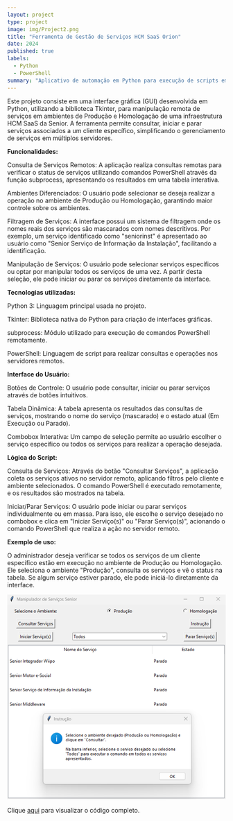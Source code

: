 ```yaml
---
layout: project
type: project
image: img/Project2.png
title: "Ferramenta de Gestão de Serviços HCM SaaS Orion"
date: 2024
published: true
labels:
  - Python
  - PowerShell
summary: "Aplicativo de automação em Python para execução de scripts em Powershell"
---
```


Este projeto consiste em uma interface gráfica (GUI) desenvolvida em Python, utilizando a biblioteca Tkinter, para manipulação remota de serviços em ambientes de Produção e Homologação de uma infraestrutura HCM SaaS da Senior. A ferramenta permite consultar, iniciar e parar serviços associados a um cliente específico, simplificando o gerenciamento de serviços em múltiplos servidores.

<b>Funcionalidades:</b>

Consulta de Serviços Remotos: A aplicação realiza consultas remotas para verificar o status de serviços utilizando comandos PowerShell através da função subprocess, apresentando os resultados em uma tabela interativa.

Ambientes Diferenciados: O usuário pode selecionar se deseja realizar a operação no ambiente de Produção ou Homologação, garantindo maior controle sobre os ambientes.

Filtragem de Serviços: A interface possui um sistema de filtragem onde os nomes reais dos serviços são mascarados com nomes descritivos. Por exemplo, um serviço identificado como "seniorinst" é apresentado ao usuário como "Senior Serviço de Informação da Instalação", facilitando a identificação.

Manipulação de Serviços: O usuário pode selecionar serviços específicos ou optar por manipular todos os serviços de uma vez. A partir desta seleção, ele pode iniciar ou parar os serviços diretamente da interface.

<b>Tecnologias utilizadas:</b>

Python 3: Linguagem principal usada no projeto.

Tkinter: Biblioteca nativa do Python para criação de interfaces gráficas.

subprocess: Módulo utilizado para execução de comandos PowerShell remotamente.

PowerShell: Linguagem de script para realizar consultas e operações nos servidores remotos.

<b>Interface do Usuário:</b>

Botões de Controle: O usuário pode consultar, iniciar ou parar serviços através de botões intuitivos.

Tabela Dinâmica: A tabela apresenta os resultados das consultas de serviços, mostrando o nome do serviço (mascarado) e o estado atual (Em Execução ou Parado).

Combobox Interativa: Um campo de seleção permite ao usuário escolher o serviço específico ou todos os serviços para realizar a operação desejada.

<b>Lógica do Script:</b>

Consulta de Serviços: Através do botão "Consultar Serviços", a aplicação coleta os serviços ativos no servidor remoto, aplicando filtros pelo cliente e ambiente selecionados. O comando PowerShell é executado remotamente, e os resultados são mostrados na tabela.

Iniciar/Parar Serviços: O usuário pode iniciar ou parar serviços individualmente ou em massa. Para isso, ele escolhe o serviço desejado no combobox e clica em "Iniciar Serviço(s)" ou "Parar Serviço(s)", acionando o comando PowerShell que realiza a ação no servidor remoto.

<b>Exemplo de uso:</b>

O administrador deseja verificar se todos os serviços de um cliente específico estão em execução no ambiente de Produção ou Homologação. Ele seleciona o ambiente "Produção", consulta os serviços e vê o status na tabela. Se algum serviço estiver parado, ele pode iniciá-lo diretamente da interface.

<img class="img-fluid" src="../img/ServiceCloud.png">

Clique [aqui](https://github.com/igordriguess/ManipulaServicesCloud/blob/main/ManipulaServicesCloud.py) para visualizar o código completo.
